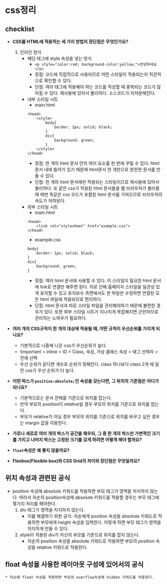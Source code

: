 # css정리

## checklist
* __CSS를 HTML에 적용하는 세 가지 방법의 장단점은 무엇인가요?__
    1. 인라인 방식
        * 해당 태그에 style 속성을 넣는 방식
            * `<p style="color:red; background-color:yellow;">안녕하세요</p>`
            * 장점: 코드에 직접적으로 사용되므로 어떤 스타일이 적용되는지 직관적으로 확인할 수 있다.
            * 단점: 여러 태그에 적용해야 하는 코드를 작성할 때 중복되는 코드가 많아질 수 있다. 재사용에 있어서 불리하다. 소스코드가 지저분해진다.
        * 내부 스타일 시트
            * main.html
            ```
            <head>
                <style>
                    body{
                        border: 1px; solid; black;
                    }
                    div{
                        background: green;
                    }
                </style>
            </head>
            ```
            * 장점: 한 개의 html 문서 안의 여러 요소를 한 번에 꾸밀 수 있다. html 문서 내에 들어가 있기 때문에 html문서 한 개만으로 완전한 문서를 만들 수 있다.
            * 단점: 한 개의 html 문서에만 적용되는 스타일이므로 재사용에 있어서 불리하다. 또 같은 css가 적용된 html 문서들을 웹 브라우저가 불러올 때 매번 똑같은 css 코드가 포함된 html 문서를 가져오므로 브라우저의 속도가 저하된다.
        * 외부 스타일 시트
            * main.html
            ```
            <head>
                <link rel="stylesheet" href="example.css">
            </head>
            ```
            * example.css
            ```
            body{
                border: 1px; solid; black;
            }
            div{
                background: green;
            }
            ```
            * 장점: 여러 html 문서에 사용할 수 있다. 이 스타일이 필요한 html 문서에 link로 연결만 해주면 된다. 이로 인해 홈페이지 스타일을 일관성 있게 유지할 수 있고 유지보수 측면에서도 한 파일만 수정하면 연결된 모든 html 파일에 적용되므로 편리하다.
            * 단점: html 문서과 따로 스타일 파일을 관리해야하기 때문에 불편한 경우가 있다. 또한 외부 스타일 시트가 지나치게 복잡해지면 곤란하므로 관리하는 노하우가 필요하다.
                    
* __여러 개의 CSS규칙이 한 개의 대상에 적용될 때, 어떤 규칙이 우선순위를 가지게 되나요?__
    * 기본적으로 나중에 나온 css가 우선순위가 높다.
    * !important > inline > ID > Class, 속성, 가상 클래스 속성 > 태그 선택자 > 전체 선택
    * 우선 순위가 같다면 개수로 순위가 정해진다. class 하나보다 class 2개 에 달린 css가 우선 순위가 더 높다.
* __어떤 박스가 `position:absolute;`인 속성을 갖는다면, 그 위치의 기준점은 어디가 되나요?__
    * 기본적으로는 문서 전체를 기준으로 위치를 잡는다.
    * 만약 부모의 position이 relative일 경우 부모의 위치를 기준으로 위치를 잡는다.
    * 부모가 relative가 아닐 경우 부모의 위치를 기준으로 위치를 바꾸고 싶은 경우는 margin 값을 이용한다.
* __가로나 세로로 여러 개의 박스가 공간을 채우되, 그 중 한 개의 박스만 가변적인 크기를 가지고 나머지 박스는 고정된 크기를 갖게 하려면 어떻게 해야 할까요?__
* __`float`속성은 왜 좋지 않을까요?__
* __Flexbox(Flexible box)와 CSS Grid의 차이와 장단점은 무엇일까요?__

## 위치 속성과 관련된 공식
* position 속성에 absolute 키워드를 적용하면 부모 태그가 영역을 차지하지 않는다. 따라서 자손의 position속성에 absolute 키워드를 적용할 경우는 부모 태그에 몇가지 처리를 해야한다.
    1. div 태그가 영역을 차지하지 않는다.
        * 이를 해결하기 위한 공식: 자손에게 position 속성을 absolute 키워드로 적용하면 부모에게 height 속성을 입력한다. 이렇게 하면 부모 태그가 영역을 차지하게 만들 수 있다.
    1. style이 적용된 div가 자신의 부모를 기준으로 위치를 잡지 않는다.
        * 자손의 position 속성을 absolute 키워드로 적용하면 부모의 position 속성을 relative 키워드로 적용한다.

## float 속성을 사용한 레이아웃 구성에 있어서의 공식
    * 자손에 float 속성을 적용하면 부모의 overflow속성에 hidden 키워드를 적용한다.